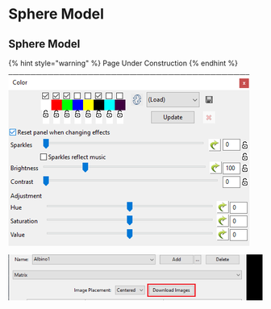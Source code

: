 # Sphere Model

## Sphere Model

{% hint style="warning" %}
Page Under Construction
{% endhint %}

![](../../../.gitbook/assets/image%20%28369%29.png)

![](../../../.gitbook/assets/image%20%28729%29.png)

